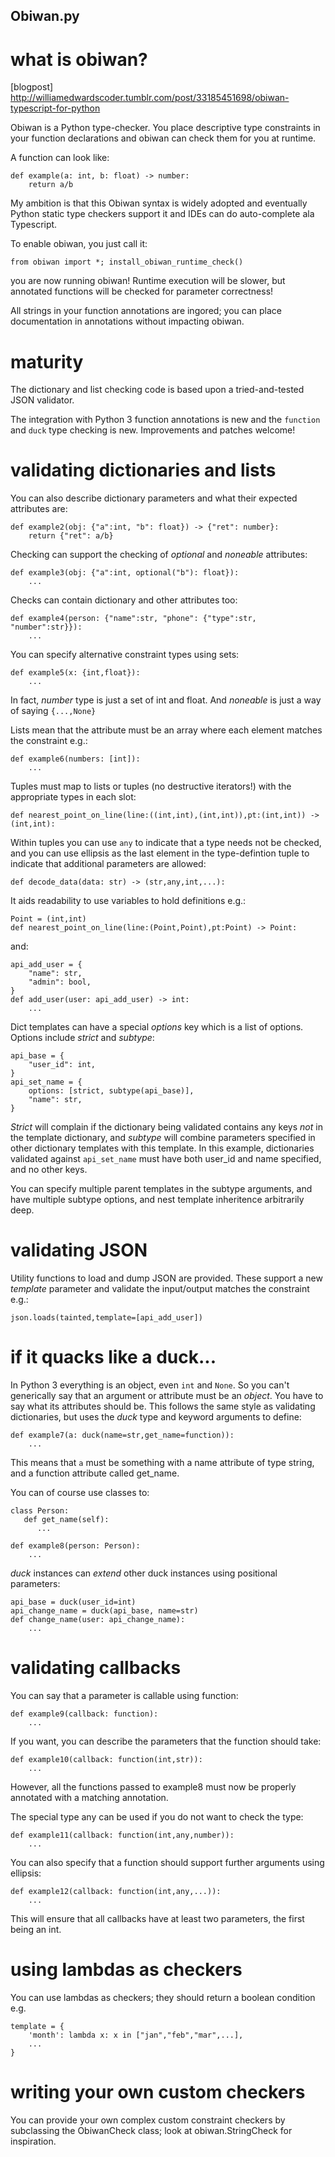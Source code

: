 Obiwan.py
---------

# what is obiwan?

[blogpost] http://williamedwardscoder.tumblr.com/post/33185451698/obiwan-typescript-for-python

Obiwan is a Python type-checker.  You place descriptive type constraints in your function declarations and obiwan can check them for you at runtime.

A function can look like:

    def example(a: int, b: float) -> number:
        return a/b

My ambition is that this Obiwan syntax is widely adopted and eventually Python static type checkers support it and IDEs can do auto-complete ala Typescript.

To enable obiwan, you just call it:

    from obiwan import *; install_obiwan_runtime_check()
    
you are now running obiwan!  Runtime execution will be slower, but annotated functions will be checked for parameter correctness!

All strings in your function annotations are ingored; you can place documentation in annotations without impacting obiwan.

# maturity

The dictionary and list checking code is based upon a tried-and-tested JSON validator.

The integration with Python 3 function annotations is new and the `function` and `duck` type checking is new.  Improvements and patches welcome!

# validating dictionaries and lists

You can also describe dictionary parameters and what their expected attributes are:

    def example2(obj: {"a":int, "b": float}) -> {"ret": number}:
        return {"ret": a/b}
        
Checking can support the checking of *optional* and *noneable* attributes:

    def example3(obj: {"a":int, optional("b"): float}):
        ...
        
Checks can contain dictionary and other attributes too:

    def example4(person: {"name":str, "phone": {"type":str, "number":str}}):
        ...
        
You can specify alternative constraint types using sets:

    def example5(x: {int,float}):
        ...
        
In fact, *number* type is just a set of int and float.  And *noneable* is just a way of saying `{...,None}`

Lists mean that the attribute must be an array where each element matches the constraint e.g.:

    def example6(numbers: [int]):
        ...
        
Tuples must map to lists or tuples (no destructive iterators!) with the appropriate types in each slot:

    def nearest_point_on_line(line:((int,int),(int,int)),pt:(int,int)) -> (int,int):
    
Within tuples you can use `any` to indicate that a type needs not be checked, and you can use ellipsis as the last element in the type-defintion tuple to indicate that additional parameters are allowed:

    def decode_data(data: str) -> (str,any,int,...):
        
It aids readability to use variables to hold definitions e.g.:

    Point = (int,int)
    def nearest_point_on_line(line:(Point,Point),pt:Point) -> Point:

and:

    api_add_user = {
        "name": str,
        "admin": bool,
    }
    def add_user(user: api_add_user) -> int:
        ...
        
Dict templates can have a special *options* key which is a list of options.  Options include *strict* and *subtype*:

    api_base = {
        "user_id": int,
    }
    api_set_name = {
        options: [strict, subtype(api_base)],
        "name": str,
    }
    
*Strict* will complain if the dictionary being validated contains any keys *not* in the template dictionary, and *subtype* will combine parameters specified in other dictionary templates with this template.  In this example, dictionaries validated against `api_set_name` must have both user_id and name specified, and no other keys.

You can specify multiple parent templates in the subtype arguments, and have multiple subtype options, and nest template inheritence arbitrarily deep.

# validating JSON

Utility functions to load and dump JSON are provided.  These support a new *template* parameter and validate the input/output matches the constraint e.g.:

    json.loads(tainted,template=[api_add_user])
    
# if it quacks like a duck...

In Python 3 everything is an object, even `int` and `None`.  So you can't generically say that an argument or attribute must be an *object*.  You have to say what its attributes should be.  This follows the same style as validating dictionaries, but uses the *duck* type and keyword arguments to define:

    def example7(a: duck(name=str,get_name=function)):
        ...
        
This means that `a` must be something with a name attribute of type string, and a function attribute called get_name.

You can of course use classes to:

    class Person:
       def get_name(self):
          ...

    def example8(person: Person):
        ...
        
*duck* instances can *extend* other duck instances using positional parameters:

    api_base = duck(user_id=int)
    api_change_name = duck(api_base, name=str)
    def change_name(user: api_change_name):
        ...
        
# validating callbacks
        
You can say that a parameter is callable using function:

    def example9(callback: function):
        ...
        
If you want, you can describe the parameters that the function should take:

    def example10(callback: function(int,str)):
        ...
        
However, all the functions passed to example8 must now be properly annotated with a matching annotation.

The special type any can be used if you do not want to check the type:

    def example11(callback: function(int,any,number)):
        ...
        
You can also specify that a function should support further arguments using ellipsis:

    def example12(callback: function(int,any,...)):
        ...
        
This will ensure that all callbacks have at least two parameters, the first being an int.

# using lambdas as checkers

You can use lambdas as checkers; they should return a boolean condition e.g.

    template = {
        'month': lambda x: x in ["jan","feb","mar",...],
        ...
    }

# writing your own custom checkers
        
You can provide your own complex custom constraint checkers by subclassing the ObiwanCheck class; look at obiwan.StringCheck for inspiration.

